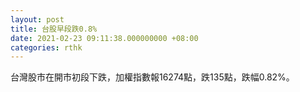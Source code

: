 ```yaml
---
layout: post
title: 台股早段跌0.8%
date: 2021-02-23 09:11:38.000000000 +08:00
categories: rthk
---
```


台灣股市在開市初段下跌，加權指數報16274點，跌135點，跌幅0.82%。
